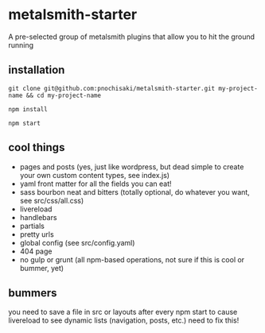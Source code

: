 # metalsmith-starter
A pre-selected group of metalsmith plugins that allow you to hit the ground running

## installation
`git clone git@github.com:pnochisaki/metalsmith-starter.git my-project-name && cd my-project-name`

`npm install`

`npm start`

## cool things
* pages and posts (yes, just like wordpress, but dead simple to create your own custom content types, see index.js)
* yaml front matter for all the fields you can eat!
* sass bourbon neat and bitters (totally optional, do whatever you want, see src/css/all.css)
* livereload
* handlebars
* partials
* pretty urls
* global config (see src/config.yaml)
* 404 page
* no gulp or grunt (all npm-based operations, not sure if this is cool or bummer, yet)

## bummers
you need to save a file in src or layouts after every npm start to cause livereload to see dynamic lists (navigation, posts, etc.) need to fix this!